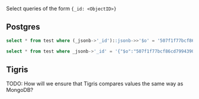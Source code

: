 Select queries of the form `{_id: <ObjectID>}`

## Postgres

```sql
select * from test where (_jsonb->'_id')::jsonb->>'$o' = '507f1f77bcf86cd799439011';
```

```sql
select * from test where _jsonb->'_id' = '{"$o":"507f1f77bcf86cd799439011"}'::jsonb;
```

## Tigris

TODO: How will we ensure that Tigris compares values the same way as MongoDB?